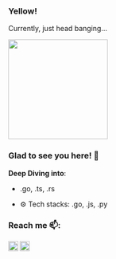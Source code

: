 ### Yellow!

Currently, just head banging...

<img src="https://media.giphy.com/media/11dR2hEgtN5KoM/giphy.gif" width="200" height="200"/>

### Glad to see you here! 🤩 &nbsp;

**Deep Diving into**:
- .go, .ts, .rs

- ⚙️ Tech stacks: .go, .js, .py

### Reach me 📫: 
<a href="https://twitter.com/khamiruf">
  <img align="left" alt="Khamiruf's Twitter" width="20px" src="https://cdn.jsdelivr.net/npm/simple-icons@v3/icons/twitter.svg" />
</a>
<a href="https://www.linkedin.com/in/khairul-amiruf/">
  <img align="left" alt="Khamiruf's Linkdein" width="20px" src="https://cdn.jsdelivr.net/npm/simple-icons@v3/icons/linkedin.svg" />
</a>

<!--
**khamiruf/khamiruf** is a ✨ _special_ ✨ repository because its `README.md` (this file) appears on your GitHub profile.

Here are some ideas to get you started:

- 🔭 I’m currently working on ...
- 🌱 I’m currently learning ...
- 👯 I’m looking to collaborate on ...
- 🤔 I’m looking for help with ...
- 💬 Ask me about ...
- 📫 How to reach me: ...
- 😄 Pronouns: ...
- ⚡ Fun fact: ...
-->
